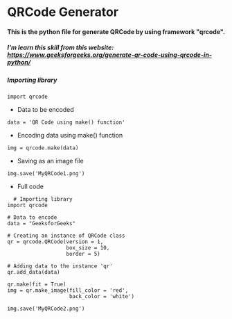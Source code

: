 # QRCode Generator
#### This is the python file for generate QRCode by using framework "qrcode".
##### I'm learn this skill from this website: https://www.geeksforgeeks.org/generate-qr-code-using-qrcode-in-python/

##### Importing library
```
import qrcode
```
* Data to be encoded
```
data = 'QR Code using make() function'
```
* Encoding data using make() function
```
img = qrcode.make(data)
```
* Saving as an image file
```
img.save('MyQRCode1.png')
```



* Full code
```
  # Importing library
import qrcode
 
# Data to encode
data = "GeeksforGeeks"
 
# Creating an instance of QRCode class
qr = qrcode.QRCode(version = 1,
                   box_size = 10,
                   border = 5)
 
# Adding data to the instance 'qr'
qr.add_data(data)
 
qr.make(fit = True)
img = qr.make_image(fill_color = 'red',
                    back_color = 'white')
 
img.save('MyQRCode2.png')
```
